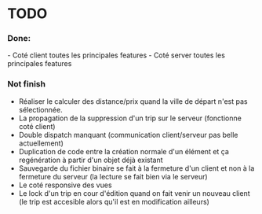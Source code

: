 <h1>TODO</h1>

<h3>Done:</h3>
- Coté client toutes les principales features
- Coté server toutes les principales features


<h3>Not finish</h3>

- Réaliser le calculer des distance/prix quand la ville de départ n'est pas sélectionnée.
- La propagation de la suppression d'un trip sur le serveur (fonctionne coté client)
- Double dispatch manquant (communication client/serveur pas belle actuellement)
- Duplication de code entre la création normale d'un élément et ça regénération à partir d'un objet déjà existant
- Sauvegarde du fichier binaire se fait à la fermeture d'un client et non à la fermeture du serveur (la lecture se fait bien via le serveur)
- Le coté responsive des vues
- Le lock d'un trip en cour d'édition quand on fait venir un nouveau client (le trip est accesible alors qu'il est en modification ailleurs)